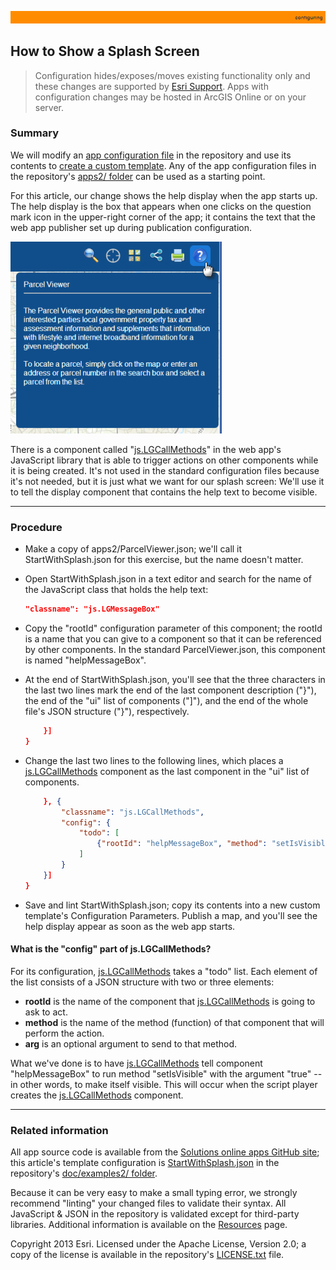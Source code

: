 [sample help display]: images/ParcelViewerHelp.png "sample help display"
[js.LGCallMethods]: http://localgovtemplates2.esri.com/support/local-government-online-apps/doc/js2_doc/js.LGCallMethods.html
[StartWithSplash.json]: ../examples2/StartWithSplash.json

[app configuration file]: UnderstandingConfigurationFile.md
[create a custom template]: HowToCreateCustomTemplate.md
[apps2/ folder]: ../../apps2/
[Solutions online apps GitHub site]: https://github.com/Esri/local-government-online-apps
[doc/examples2/ folder]: ../examples2/
[Resources]: Resources.md
[Esri Support]: http://support.esri.com/
[LICENSE.txt]: ../../LICENSE.txt

![](images/configuring.png)

## How to Show a Splash Screen

> Configuration hides/exposes/moves existing functionality only and these changes are supported by [Esri Support][].
> Apps with configuration changes may be hosted in ArcGIS Online or on your server.

### Summary

We will modify an [app configuration file][] in the repository and use its contents to [create a custom template][]. Any of the app configuration files in the repository's [apps2/ folder] can be used as a starting point.

For this article, our change shows the help display when the app starts up. The help display is the box that appears when one clicks on the question mark icon in the upper-right corner of the app; it contains the text that the web app publisher set up during publication configuration.

![sample help display]

There is a component called "[js.LGCallMethods][]" in the web app's JavaScript library that is able to trigger actions on other components while it is being created. It's not used in the standard configuration files because it's not needed, but it is just what we want for our splash screen: We'll use it to tell the display component that contains the help text to become visible.

----------
### Procedure

* Make a copy of apps2/ParcelViewer.json; we'll call it StartWithSplash.json for this exercise, but the name doesn't matter.

* Open StartWithSplash.json in a text editor and search for the name of the JavaScript class that holds the help text:

    ```json
    "classname": "js.LGMessageBox"
    ```

* Copy the "rootId" configuration parameter of this component; the rootId is a name that you can give to a component so that it can be referenced by other components. In the standard ParcelViewer.json, this component is named "helpMessageBox".

* At the end of StartWithSplash.json, you'll see that the three characters in the last two lines  mark the end of the last component description ("}"), the end of the "ui" list of components ("]"), and the end of the whole file's JSON structure ("}"), respectively.

    ```json
        }]
    }
    ```

* Change the last two lines to the following lines, which places a [js.LGCallMethods][] component as the last component in the "ui" list of components.

    ```json
        }, {
            "classname": "js.LGCallMethods",
            "config": {
                "todo": [
                    {"rootId": "helpMessageBox", "method": "setIsVisible", "arg": "true"}
                ]
            }
        }]
    }
    ```

* Save and lint StartWithSplash.json; copy its contents into a new custom template's Configuration Parameters. Publish a map, and you'll see the help display appear as soon as the web app starts.

#### What is the "config" part of js.LGCallMethods?

For its configuration, [js.LGCallMethods][] takes a "todo" list. Each element of the list consists of a JSON structure with two or three elements:

* **rootId** is the name of the component that [js.LGCallMethods][] is going to ask to act.
* **method** is the name of the method (function) of that component that will perform the action.
* **arg** is an optional argument to send to that method.

What we've done is to have [js.LGCallMethods][] tell component "helpMessageBox" to run method "setIsVisible" with the argument "true" -- in other words, to make itself visible. This will occur when the script player creates the [js.LGCallMethods][] component.

----------
### Related information

All app source code is available from the [Solutions online apps GitHub site][]; this article's template configuration is [StartWithSplash.json][] in the repository's [doc/examples2/ folder][].

Because it can be very easy to make a small typing error, we strongly recommend "linting" your changed files to validate their syntax. All JavaScript & JSON in the repository is validated except for third-party libraries. Additional information is available on the [Resources][] page.

Copyright 2013 Esri. Licensed under the Apache License, Version 2.0; a copy of the license is available in the repository's [LICENSE.txt][] file.